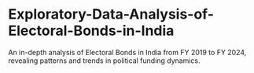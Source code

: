 # Exploratory-Data-Analysis-of-Electoral-Bonds-in-India
An in-depth analysis of Electoral Bonds in India from FY 2019 to FY 2024, revealing patterns and trends in political funding dynamics.
